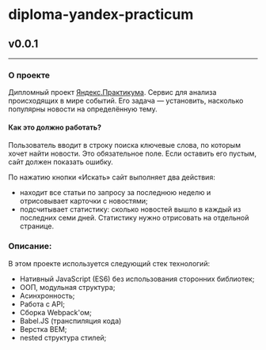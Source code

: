 # diploma-yandex-practicum
## v0.0.1
---

### О проекте
Дипломный проект [Яндекс.Практикума](https://praktikum.yandex.ru/web). Cервис для анализа происходящих в мире событий. Его задача — установить, насколько популярны новости на определённую тему.

#### Как это должно работать?
Пользователь вводит в строку поиска ключевые слова, по которым хочет найти новости. Это обязательное поле. Если оставить его пустым, сайт должен показать ошибку.

По нажатию кнопки «Искать» сайт выполняет два действия:
* находит все статьи по запросу за последнюю неделю и отрисовывает карточки с новостями;
* подсчитывает статистику: сколько новостей вышло в каждый из последних семи дней. Статистику нужно отрисовать на отдельной странице.

### Описание:
В этом проекте используется следующий стек технологий:

* Нативный JavaScript (ES6) без использования сторонних библиотек;
* ООП, модульная структура;
* Асинхронность;
* Работа с API;
* Сборка Webpack'ом;
* Babel.JS (транспиляция кода)
* Верстка BEM;
* nested структура стилей;

